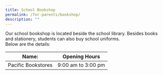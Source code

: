 ```yaml
---
title: School Bookshop
permalink: /for-parents/bookshop/
description: ""
---
```

Our school bookshop is located beside the school library. Besides books and stationery, students can also buy school uniforms.  
Below are the details: 



|Name:  | Opening Hours  |
| - |-|
|Pacific Bookstores |  9:00 am to 3:00 pm |